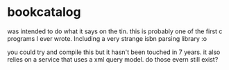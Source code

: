 bookcatalog
===========

was intended to do what it says on the tin. this is probably one of the first c programs I ever wrote. Including a very strange isbn parsing library :o

you could try and compile this but it hasn't been touched in 7 years. it also relies on a service that uses a xml query model. do those evern still exist?

